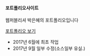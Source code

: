 #### 포트폴리오사이트

웹퍼블리셔 박은혜의 포트폴리오입니다

[포트폴리오 보기](https://kurepark.github.io/)

- 2017년 6월에 최초 작업
- 2017년 9월 일부 수정(소스일부 유실.)